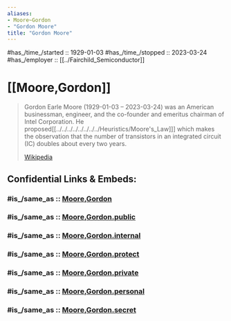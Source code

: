 ```yaml
---
aliases:
- Moore~Gordon
- "Gordon Moore"
title: "Gordon Moore"
---
```


#has_/time_/started :: 1929-01-03 
#has_/time_/stopped  :: 2023-03-24 
#has_/employer :: [[../Fairchild_Semiconductor]] 

# [[Moore,Gordon]]

> Gordon Earle Moore (1929-01-03 – 2023-03-24) 
> was an American businessman, engineer, 
> and the co-founder and emeritus chairman of Intel Corporation. 
> He proposed[[../../../../../../../../Heuristics/Moore's_Law]]] which makes the observation that 
> the number of transistors in an integrated circuit (IC) doubles about every two years.
>
> [Wikipedia](https://en.wikipedia.org/wiki/Gordon%20Moore)


## Confidential Links & Embeds: 

### #is_/same_as :: [Moore,Gordon](/_Standards/Society/Economics/Business/Business-Entity/IT~Company/Semiconductor-Industry/Intel/Moore,Gordon.md) 

### #is_/same_as :: [Moore,Gordon.public](/_public/Society/Economics/Business/Business-Entity/IT~Company/Semiconductor-Industry/Intel/Moore,Gordon.public.md) 

### #is_/same_as :: [Moore,Gordon.internal](/_internal/Society/Economics/Business/Business-Entity/IT~Company/Semiconductor-Industry/Intel/Moore,Gordon.internal.md) 

### #is_/same_as :: [Moore,Gordon.protect](/_protect/Society/Economics/Business/Business-Entity/IT~Company/Semiconductor-Industry/Intel/Moore,Gordon.protect.md) 

### #is_/same_as :: [Moore,Gordon.private](/_private/Society/Economics/Business/Business-Entity/IT~Company/Semiconductor-Industry/Intel/Moore,Gordon.private.md) 

### #is_/same_as :: [Moore,Gordon.personal](/_personal/Society/Economics/Business/Business-Entity/IT~Company/Semiconductor-Industry/Intel/Moore,Gordon.personal.md) 

### #is_/same_as :: [Moore,Gordon.secret](/_secret/Society/Economics/Business/Business-Entity/IT~Company/Semiconductor-Industry/Intel/Moore,Gordon.secret.md)

